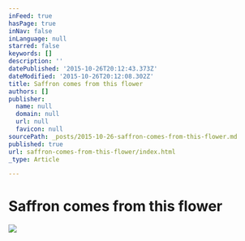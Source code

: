 ```yaml
---
inFeed: true
hasPage: true
inNav: false
inLanguage: null
starred: false
keywords: []
description: ''
datePublished: '2015-10-26T20:12:43.373Z'
dateModified: '2015-10-26T20:12:08.302Z'
title: Saffron comes from this flower
authors: []
publisher:
  name: null
  domain: null
  url: null
  favicon: null
sourcePath: _posts/2015-10-26-saffron-comes-from-this-flower.md
published: true
url: saffron-comes-from-this-flower/index.html
_type: Article

---
```

# Saffron comes from this flower
![](https://the-grid-user-content.s3-us-west-2.amazonaws.com/40f5d4e9-c979-4b13-80fb-ddc798b9db08.jpg)